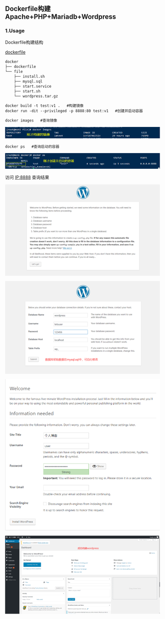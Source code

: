 ## Dockerfile构建Apache+PHP+Mariadb+Wordpress

### 1.Usage

Dockerfile构建结构

[dockerfile](https://github.com/helang0616/Cloud-Computing/tree/master/chapter3/docker )

```
docker
├── dockerfile
└── file
    ├── install.sh
    ├── mysql.sql
    ├── start.service
    ├── start.sh
    └── wordpress.tar.gz
```

```
docker build -t test:v1 .   #构建镜像
docker run -dit --privileged -p 8888:80 test:v1   #创建并启动容器
```

```
docker images   #查询镜像
```

![](../image/33.png)

```
docker ps   #查询启动的容器
```

![](../image/34.png)

访问 <u>IP:8888</u> 查询结果

![](../image/35.png)

![](../image/36.png)

![](../image/37.png)

 ![](../image/38.png) 
